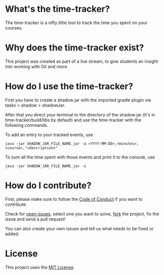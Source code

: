 # What's the time-tracker?
The time-tracker is a nifty little tool to track the time you spent on your courses.


 # Why does the time-tracker exist?
 This project was created as part of a live stream, to give students an insight into working with Git and more.


 # How do I use the time-tracker?
 First you have to create a shadow jar with the imported gradle plugin via tasks > shadow > shadowJar.

 After that you direct your terminal to the directory of the shadow jar (it's in time-tracker/build/libs by default) and use the time-tracker with the following commands.

 To add an entry to your tracked events, use

 `java -jar SHADOW_JAR_FILE_NAME.jar -a <YYYY-MM-DD>,<minutes>,<course>,"<description>"`
 
 To sum all the time spent with those events and print it to the console, use

 `java -jar SHADOW_JAR_FILE_NAME.jar -s`


# How do I contribute?
First, please make sure to follow the [Code of Conduct](https://github.com/hhu-propra1/time-tracker/blob/main/CODE_OF_CONDUCT.md) if you want to contribute.

Check for [open issues](https://github.com/hhu-propra1/time-tracker/issues), select one you want to solve, [fork](https://github.com/hhu-propra1/time-tracker/fork) the project, fix the issue and send a pull request!

You can also create your own issues and tell us what needs to be fixed or added.


# License
This project uses the [MIT License](https://github.com/hhu-propra1/time-tracker/blob/main/LICENSE).
